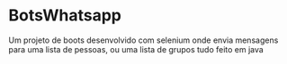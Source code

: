 # BotsWhatsapp
Um projeto de boots desenvolvido com selenium onde envia mensagens para uma lista de pessoas, ou uma lista de grupos tudo feito em java
